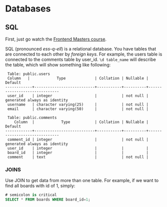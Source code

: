 # Databases

## SQL
First, just go watch the [Frontend Masters course](https://frontendmasters.com/courses/databases/introducing-join/).

SQL (pronounced *ess-q-ell*) is a relational database. You have tables that are connected to each other by *foreign keys*. For example, the users table is connected to the comments table by user_id. `\d table_name` will describe the table, which will show something like following:
```
 Table: public.users
 Column   |            Type             | Collation | Nullable |           Default
------------+---------------------------+-----------+----------+------------------------------
 user_id    | integer                   |           | not null | generated always as identity
 username   | character varying(25)     |           | not null |
 email      | character varying(50)     |           | not null |
 
 Table: public.comments
    Column  |            Type           | Collation | Nullable |           Default
------------+---------------------------+-----------+----------+------------------------------
 comment_id | integer                   |           | not null | generated always as identity
 user_id    | integer                   |           |          |
 board_id   | integer                   |           |          |
 comment    | text                      |           | not null |
```

### JOINS
Use JOIN to get data from more than one table. For example, if we want to find all boards with id of 1, simply:
```SQL
# semicolon is critical
SELECT * FROM boards WHERE board_id=1;
```
